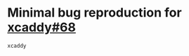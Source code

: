 Minimal bug reproduction for [xcaddy#68]
========

```
xcaddy
```

[xcaddy#68]: https://github.com/caddyserver/xcaddy/issues/68

